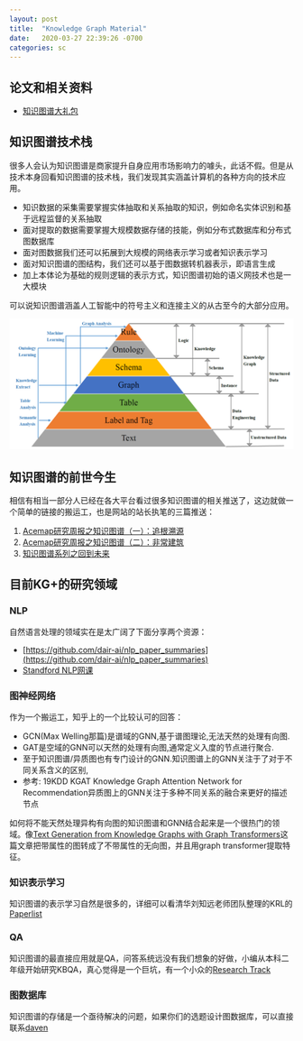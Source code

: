 ```yaml
---
layout: post
title:  "Knowledge Graph Material"
date:   2020-03-27 22:39:26 -0700
categories: sc
---
```


## 论文和相关资料

 - [知识图谱大礼包](http://dataset.acemap.cn/EE447/knowledge-graph.tar.gz)

## 知识图谱技术栈

很多人会认为知识图谱是商家提升自身应用市场影响力的噱头，此话不假。但是从技术本身回看知识图谱的技术栈，我们发现其实涵盖计算机的各种方向的技术应用。

 - 知识数据的采集需要掌握实体抽取和关系抽取的知识，例如命名实体识别和基于远程监督的关系抽取
 - 面对提取的数据需要掌握大规模数据存储的技能，例如分布式数据库和分布式图数据库
 - 面对图数据我们还可以拓展到大规模的网络表示学习或者知识表示学习
 - 面对知识图谱的图结构，我们还可以基于图数据转机器表示，即语言生成
 - 加上本体论为基础的规则逻辑的表示方式，知识图谱初始的语义网技术也是一大模块

可以说知识图谱涵盖人工智能中的符号主义和连接主义的从古至今的大部分应用。

 ![avatar](../supplementary/stack.png)

## 知识图谱的前世今生

相信有相当一部分人已经在各大平台看过很多知识图谱的相关推送了，这边就做一个简单的链接的搬运工，也是网站的站长执笔的三篇推送：

 1. [Acemap研究周报之知识图谱（一）：追根溯源](https://archive.acemap.info/academic-report/knowledge-graph)
 2. [Acemap研究周报之知识图谱（二）：非常建筑](https://archive.acemap.info/academic-report/knowledge-graph2)
 3. [知识图谱系列之回到未来](https://archive.acemap.info/academic-report/knowledge-graph3)

## 目前KG+的研究领域

### NLP

自然语言处理的领域实在是太广阔了下面分享两个资源：

 - [https://github.com/dair-ai/nlp_paper_summaries](https://github.com/dair-ai/nlp_paper_summaries)
 - [Standford NLP网课](https://www.youtube.com/watch?v=OQQ-W_63UgQ&list=PL3FW7Lu3i5Jsnh1rnUwq_TcylNr7EkRe6&index=2&t=0s)

### 图神经网络

作为一个搬运工，知乎上的一个比较认可的回答：

 - GCN(Max Welling那篇)是谱域的GNN,基于谱图理论,无法天然的处理有向图.
 - GAT是空域的GNN可以天然的处理有向图,通常定义入度的节点进行聚合.
 - 至于知识图谱/异质图也有专门设计的GNN.知识图谱上的GNN关注于了对于不同关系含义的区别,
 - 参考: 19KDD KGAT Knowledge Graph Attention Network for Recommendation异质图上的GNN关注于多种不同关系的融合来更好的描述节点

如何将不能天然处理异构有向图的知识图谱和GNN结合起来是一个很热门的领域。像[Text Generation from Knowledge Graphs with Graph Transformers](https://arxiv.org/abs/1904.02342?context=cs)这篇文章把带属性的图转成了不带属性的无向图，并且用graph transformer提取特征。

### 知识表示学习

知识图谱的表示学习自然是很多的，详细可以看清华刘知远老师团队整理的KRL的[Paperlist](https://github.com/thunlp/KRLPapers)

### QA

知识图谱的最直接应用就是QA，问答系统远没有我们想象的好做，小编从本科二年级开始研究KBQA，真心觉得是一个巨坑，有一个小众的[Research Track](https://github.com/SeanLee2Cod/KBQA_Paper)

### 图数据库

知识图谱的存储是一个亟待解决的问题，如果你们的选题设计图数据库，可以直接联系[daven](mailto:davendw@sjtu.edu.cn)


